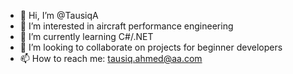 - 👋 Hi, I’m @TausiqA
- 👀 I’m interested in aircraft performance engineering
- 🌱 I’m currently learning C#/.NET
- 💞️ I’m looking to collaborate on projects for beginner developers
- 📫 How to reach me: tausiq.ahmed@aa.com

<!---
TausiqA/TausiqA is a ✨ special ✨ repository because its `README.md` (this file) appears on your GitHub profile.
You can click the Preview link to take a look at your changes.
--->

